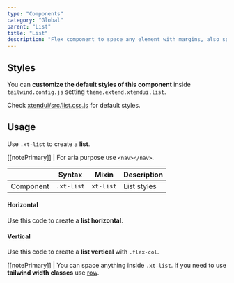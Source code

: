 ```yaml
---
type: "Components"
category: "Global"
parent: "List"
title: "List"
description: "Flex component to space any element with margins, also spaces vertically."
---
```


## Styles

You can **customize the default styles of this component** inside `tailwind.config.js` setting `theme.extend.xtendui.list`.

Check [xtendui/src/list.css.js](https://github.com/minimit/xtendui/blob/beta/src/list.css.js) for default styles.

## Usage

Use `.xt-list` to create a **list**.

[[notePrimary]]
| For aria purpose use `<nav></nav>`.

<div class="xt-overflow-sub overflow-y-hidden overflow-x-scroll my-5 xt-my-auto w-full">

|                      | Syntax                          | Mixin            | Description                   |
| ----------------------- | ----------------------------------------- | -----------------------------| ----------------------------- |
| Component                  | `.xt-list`                     | `xt-list`                | List styles            |

</div>

#### Horizontal

Use this code to create a **list horizontal**.

<demo>
  <demoinline src="demos/components/list/usage">
  </demoinline>
</demo>

#### Vertical

Use this code to create a **list vertical** with `.flex-col`.

<demo>
  <demoinline src="demos/components/list/usage-vertical">
  </demoinline>
</demo>

[[notePrimary]]
| You can space anything inside `.xt-list`. If you need to use **tailwind width classes** use [row](/components/row).
